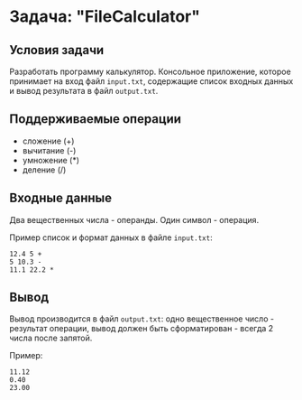 # Задача: "FileCalculator"

## Условия задачи

Разработать программу калькулятор. Консольное приложение, которое принимает на вход файл `input.txt`, содержащие список входных данных и вывод результата в файл `output.txt`.

## Поддерживаемые операции

- сложение (+)
- вычитание (-)
- умножение (*)
- деление (/)

## Входные данные

Два вещественных числа - операнды.
Один символ - операция.

Пример список и формат данных в файле `input.txt`:

```
12.4 5 +
5 10.3 -
11.1 22.2 *
```

## Вывод

Вывод производится в файл `output.txt`: одно вещественное число - результат операции, вывод должен быть сформатирован - всегда 2 числа после запятой.

Пример:

```
11.12
0.40
23.00
```
